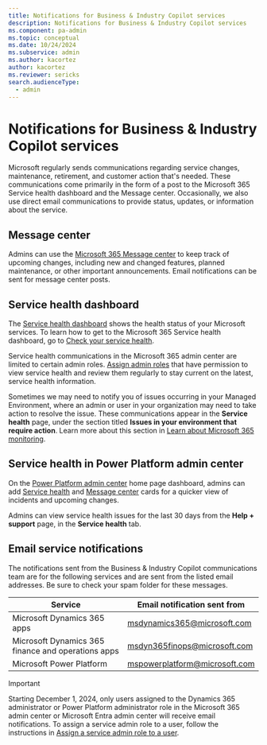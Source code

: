 ```yaml
---
title: Notifications for Business & Industry Copilot services 
description: Notifications for Business & Industry Copilot services
ms.component: pa-admin
ms.topic: conceptual
ms.date: 10/24/2024
ms.subservice: admin
ms.author: kacortez
author: kacortez
ms.reviewer: sericks
search.audienceType: 
  - admin
---
```

# Notifications for Business & Industry Copilot services

Microsoft regularly sends communications regarding service changes, maintenance, retirement, and customer action that's needed. These communications come primarily in the form of a post to the Microsoft 365 Service health dashboard and the Message center. Occasionally, we also use direct email communications to provide status, updates, or information about the service.  

## Message center
Admins can use the [Microsoft 365 Message center](/office365/admin/manage/message-center?view=o365-worldwide) to keep track of upcoming changes, including new and changed features, planned maintenance, or other important announcements. Email notifications can be sent for message center posts. 

## Service health dashboard
The [Service health dashboard](/office365/enterprise/view-service-health) shows the health status of your Microsoft services. To learn how to get to the Microsoft 365 Service health dashboard, go to [Check your service health](check-online-service-health.md). 

Service health communications in the Microsoft 365 admin center are limited to certain admin roles. [Assign admin roles](/microsoft-365/admin/add-users/assign-admin-roles?view=o365-worldwide) that have permission to view service health and review them regularly to stay current on the latest, service health information.

Sometimes we may need to notify you of issues occurring in your Managed Environment, where an admin or user in your organization may need to take action to resolve the issue. These communications  appear in the **Service health** page, under the section titled **Issues in your environment that require action**. Learn more about this section in [Learn about Microsoft 365 monitoring](/microsoft-365/enterprise/microsoft-365-monitoring?view=o365-worldwide).

## Service health in Power Platform admin center
On the [Power Platform admin center](https://admin.powerplatform.microsoft.com) home page dashboard, admins can add [Service health](admin-documentation.md#monitor-service-health) and [Message center](admin-documentation.md#message-center) cards for a quicker view of incidents and upcoming changes.

Admins can view service health issues for the last 30 days from the **Help + support** page, in the **Service health** tab. 

## Email service notifications
The notifications sent from the Business & Industry Copilot communications team are for the following services and are sent from the listed email addresses. Be sure to check your spam folder for these messages.

|Service | Email notification sent from | 
|--------|-------------------------------| 
| Microsoft Dynamics 365 apps   | msdynamics365@microsoft.com  | 
| Microsoft Dynamics 365 finance and operations apps  | msdyn365finops@microsoft.com| 
| Microsoft Power Platform  | mspowerplatform@microsoft.com| | 

> [!IMPORTANT]
> Starting December 1, 2024, only users assigned to the Dynamics 365 administrator or Power Platform administrator role in the Microsoft 365 admin center or Microsoft Entra admin center will receive email notifications. To assign a service admin role to a user, follow the instructions in [Assign a service admin role to a user](use-service-admin-role-manage-tenant.md#assign-a-service-admin-role-to-a-user).
